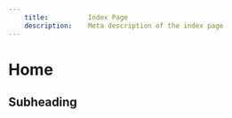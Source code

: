 ```yaml
---
    title:          Index Page
    description:    Meta description of the index page
---
```

# Home

## Subheading